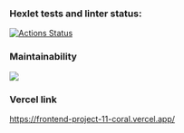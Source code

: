 ### Hexlet tests and linter status:
[![Actions Status](https://github.com/hvaheterduminvenn/frontend-project-11/workflows/hexlet-check/badge.svg)](https://github.com/hvaheterduminvenn/frontend-project-11/actions)

### Maintainability
<a href="https://codeclimate.com/github/hvaheterduminvenn/frontend-project-11/maintainability"><img src="https://api.codeclimate.com/v1/badges/200b19bd152fbad0b3eb/maintainability" /></a>

### Vercel link
https://frontend-project-11-coral.vercel.app/